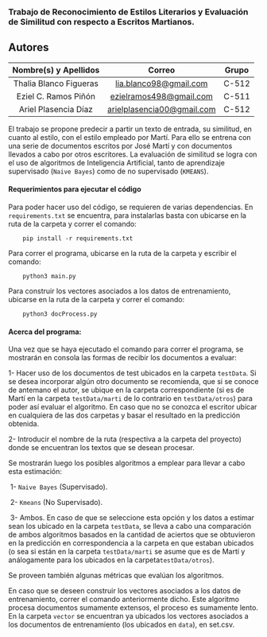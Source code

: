 ### Trabajo de Reconocimiento de Estilos Literarios y Evaluación de Similitud con respecto a Escritos Martianos.

## Autores

| **Nombre(s) y Apellidos** |            **Correo**            | **Grupo** |
| :-----------------------: | :------------------------------: | :-------: |
|  Thalia Blanco Figueras   |      lia.blanco98@gmail.com      |   C-512   |
|    Eziel C. Ramos Piñón   |     ezielramos498@gmail.com      |   C-511   |
|   Ariel Plasencia Díaz    |    arielplasencia00@gmail.com    |   C-512   |

El trabajo se propone predecir a partir un texto de entrada, su similitud, en cuanto al estilo, con el estilo empleado por Martí. Para ello se entrena con una serie de documentos escritos por José Martí y con documentos llevados a cabo por otros escritores. La evaluación de similitud se logra con el uso de algoritmos de Inteligencia Artificial, tanto de aprendizaje supervisado (`Naive Bayes`) como de no supervisado (`KMEANS`).

#### Requerimientos para ejecutar el código

Para poder hacer uso del código, se requieren de varias dependencias. En `requirements.txt` se encuentra, para instalarlas basta con ubicarse en la ruta de la carpeta y correr el comando:

```
    pip install -r requirements.txt
```



Para correr el programa, ubicarse en la ruta de la carpeta y escribir el comando:
````
    python3 main.py
````



Para construir los vectores asociados a los datos de entrenamiento, ubicarse en la ruta de la carpeta y correr el comando:

```
    python3 docProcess.py    
```



#### Acerca del programa:

Una vez que se haya ejecutado el comando para correr el programa, se mostrarán en consola las formas de recibir los documentos a evaluar:

1- Hacer uso de los documentos de test ubicados en la carpeta `testData`. Si se desea incorporar algún otro documento se recomienda, que si se conoce de antemano el autor, se ubique en la carpeta correspondiente (si es de Martí en la carpeta `testData/marti` de lo contrario en `testData/otros`)  para poder así evaluar el algoritmo. En caso que no se conozca el escritor ubicar en cualquiera de las dos carpetas y basar el resultado en la predicción obtenida.

2- Introducir el nombre de la ruta (respectiva a la carpeta del proyecto) donde se encuentran los textos que se desean procesar.



Se mostrarán luego los posibles algoritmos a emplear para llevar a cabo esta estimación:

​	1- `Naive Bayes` (Supervisado).

​	2- `Kmeans` (No Supervisado).

​	3- Ambos. En caso de que se seleccione esta opción y los datos a estimar sean los ubicado en la carpeta `testData`, se lleva a cabo una comparación de ambos algoritmos basados en la cantidad de aciertos que se obtuvieron en la predicción en correspondencia a la carpeta en que estaban ubicados (o sea si están en la carpeta `testData/marti` se asume que es de  Martí y análogamente para los ubicados en la carpeta`testData/otros`). 

Se proveen también algunas métricas que evalúan los algoritmos.

En caso que se deseen construir los vectores asociados a los datos de entrenamiento, correr el comando anteriormente dicho. Este algoritmo procesa documentos sumamente extensos, el proceso es sumamente lento. En la carpeta `vector` se encuentran ya ubicados los vectores asociados a los documentos de entrenamiento (los ubicados en `data`), en set.csv.
